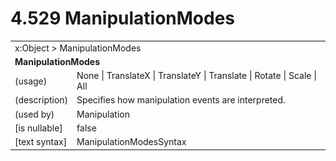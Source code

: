 <html dir="LTR" xmlns:mshelp="http://msdn.microsoft.com/mshelp" xmlns:ddue="http://ddue.schemas.microsoft.com/authoring/2003/5" xmlns:xlink="http://www.w3.org/1999/xlink" xmlns:tool="http://www.microsoft.com/tooltip">

<body>
 <input type="hidden" id="userDataCache" class="userDataStyle">
 <input type="hidden" id="hiddenScrollOffset">
 <img id="dropDownImage" style="display:none; height:0; width:0;" src="../local/drpdown.gif">
 <img id="dropDownHoverImage" style="display:none; height:0; width:0;" src="../local/drpdown_orange.gif">
 <img id="collapseImage" style="display:none; height:0; width:0;" src="../local/collapse.gif">
 <img id="expandImage" style="display:none; height:0; width:0;" src="../local/exp.gif">
 <img id="collapseAllImage" style="display:none; height:0; width:0;" src="../local/collall.gif">
 <img id="expandAllImage" style="display:none; height:0; width:0;" src="../local/expall.gif">
 <img id="copyImage" style="display:none; height:0; width:0;" src="../local/copycode.gif">
 <img id="copyHoverImage" style="display:none; height:0; width:0;" src="../local/copycodeHighlight.gif">
 <div id="header"><h1 class="heading">4.529 ManipulationModes</h1></div>

 <div id="mainSection">
 <div id="mainBody">
 <div id="allHistory" class="saveHistory" onsave="saveAll()" onload="loadAll()"></div>
 <p xmlns:wsd="http://wsdev.schemas.microsoft.com/authoring/2008/2" xmlns:msxsl="urn:schemas-microsoft-com:xslt" xmlns:script="urn:script" xmlns:build="urn:build">
 </p>
 <div id="sectionSection0" class="section" name="collapseableSection">
 <content xmlns="http://ddue.schemas.microsoft.com/authoring/2003/5" xmlns:wsd="http://wsdev.schemas.microsoft.com/authoring/2008/2" xmlns:msxsl="urn:schemas-microsoft-com:xslt" xmlns:script="urn:script" xmlns:build="urn:build">
 </content>
 </div>
 <div id="sectionSection1" class="section" name="collapseableSection">
 <content xmlns="http://ddue.schemas.microsoft.com/authoring/2003/5" xmlns:wsd="http://wsdev.schemas.microsoft.com/authoring/2008/2" xmlns:msxsl="urn:schemas-microsoft-com:xslt" xmlns:script="urn:script" xmlns:build="urn:build">
 <table class="ProtocolAuthoredTable" xmlns="">
 <tr><td colspan="2">
<mshelp:link keywords="86913f34-aa06-4c94-9f09-83936a822fd8" tabindex="0">x:Object</mshelp:link> &gt; <mshelp:link keywords="aa4ec975-4aa2-4dd1-abb1-959fac25bd03" tabindex="0">ManipulationModes</mshelp:link> </td>
 </tr>
 <tr><td colspan="2">
 <b>
ManipulationModes </b>
 </td>
 </tr>
 <tr><td><div class="indent0">(usage)</div></td>
 <td><mshelp:link keywords="126002e0-2708-4cde-99c4-e1aca0f3c419" tabindex="0">None</mshelp:link> | <mshelp:link keywords="126002e0-2708-4cde-99c4-e1aca0f3c419" tabindex="0">TranslateX</mshelp:link> | <mshelp:link keywords="126002e0-2708-4cde-99c4-e1aca0f3c419" tabindex="0">TranslateY</mshelp:link> | <mshelp:link keywords="126002e0-2708-4cde-99c4-e1aca0f3c419" tabindex="0">Translate</mshelp:link> | <mshelp:link keywords="126002e0-2708-4cde-99c4-e1aca0f3c419" tabindex="0">Rotate</mshelp:link> | <mshelp:link keywords="126002e0-2708-4cde-99c4-e1aca0f3c419" tabindex="0">Scale</mshelp:link> | <mshelp:link keywords="126002e0-2708-4cde-99c4-e1aca0f3c419" tabindex="0">All</mshelp:link> </td>
 </tr>
 <tr><td><div class="indent0">(description)</div></td>
 <td>Specifies how manipulation events are interpreted. </td>
 </tr>
 <tr><td><div class="indent0">(used by)</div></td>
 <td><mshelp:link keywords="2a103b66-40f6-4f44-8089-3757acf13b57" tabindex="0">Manipulation</mshelp:link> </td>
 </tr>
 <tr><td><div class="indent0">[is nullable]</div></td>
 <td>false </td>
 </tr>
 <tr><td><div class="indent0">[text syntax]</div></td>
 <td><mshelp:link keywords="126002e0-2708-4cde-99c4-e1aca0f3c419" tabindex="0">ManipulationModesSyntax</mshelp:link> </td>
 </tr>
</table>
 </content>
 </div>
 <!--[if gte IE 5]>
 <tool:tip element="languageFilterToolTip" avoidmouse="false"/>
 <![endif]-->
 </div>
 <a name="feedback"></a><span></span>
 </div>
</body></html>
